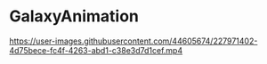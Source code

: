 # GalaxyAnimation

https://user-images.githubusercontent.com/44605674/227971402-4d75bece-fc4f-4263-abd1-c38e3d7d1cef.mp4


